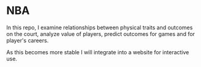 # NBA

In this repo, I examine relationships between physical traits and outcomes on the court, analyze value of players, predict outcomes for games and for player's careers.

As this becomes more stable I will integrate into a website for interactive use.